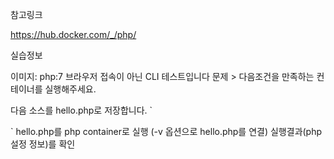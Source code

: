 참고링크

https://hub.docker.com/_/php/

실습정보

이미지: php:7
브라우저 접속이 아닌 CLI 테스트입니다
문제 > 다음조건을 만족하는 컨테이너를 실행해주세요.

다음 소스를 hello.php로 저장합니다.
`
<?php phpinfo() ?>
`
hello.php를 php container로 실행 (-v 옵션으로 hello.php를 연결)
실행결과(php 설정 정보)를 확인